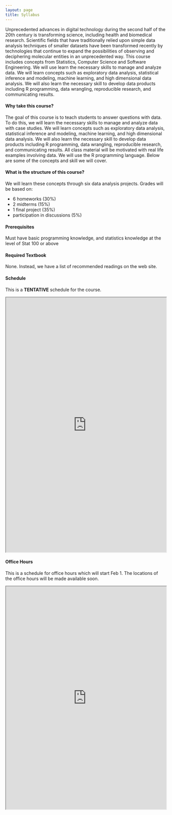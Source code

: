```yaml
---
layout: page
title: Syllabus
---
```


Unprecedented advances in digital technology during the second half of the 20th century is transforming science, including health and biomedical research. Scientific fields that have traditionally relied upon simple data analysis techniques of smaller datasets have been transformed recently by technologies that continue to expand the possibilities of observing and deciphering molecular entities in an unprecedented way. This course includes concepts from Statistics, Computer Science and Software Engineering. We will use learn the necessary skills to manage and analyze data. We will learn concepts such as exploratory data analysis, statistical inference and modeling, machine learning, and high dimensional data analysis. We will also learn the necessary skill to develop data products including R programming, data wrangling, reproducible research, and communicating results.

#### Why take this course?
The goal of this course is to teach students to answer questions with data. To do this, we will learn the necessary skills to manage and analyze data with case studies. We will learn concepts such as exploratory data analysis, statistical inference and modeling, machine learning, and high dimensional data analysis. We will also learn the necessary skill to develop data products including R programming, data wrangling, reproducible research, and communicating results. All class material will be motivated with real life examples involving data. We will use the R programming language. Below are some of the concepts and skill we will cover. 

#### What is the structure of this course?
We will learn these concepts through six data analysis projects. Grades will be based on:

* 6 homeworks (30%)
* 2 midterms (15%)
* 1 final project (35%)
* participation in discussions (5%)

#### Prerequisites
Must have basic programming knowledge, and statistics knowledge at the level of Stat 100 or above

#### Required Textbook
None. Instead, we have a list of recommended readings on the web site.

#### Schedule 

This is a **TENTATIVE** schedule for the course. 

<iframe src="https://docs.google.com/spreadsheets/d/1680EiDxX0SeOq2iNuQtKicHPgRKjq4K6AB28huL09SE/pubhtml?gid=0&single=true&amp;widget=true&amp;headers=false" width="100%" height="800"></iframe>

#### Office Hours

This is a schedule for office hours which will start Feb 1. The locations of the office hours will be made available soon. 

<iframe src="https://docs.google.com/spreadsheets/d/1lX45-oOBzvCVGdFiEInJPCepQ5F9cd9MkbFHiC_hyHk/pubhtml?gid=0&amp;single=true&amp;widget=true&amp;headers=false" width="100%" height="700"></iframe>
